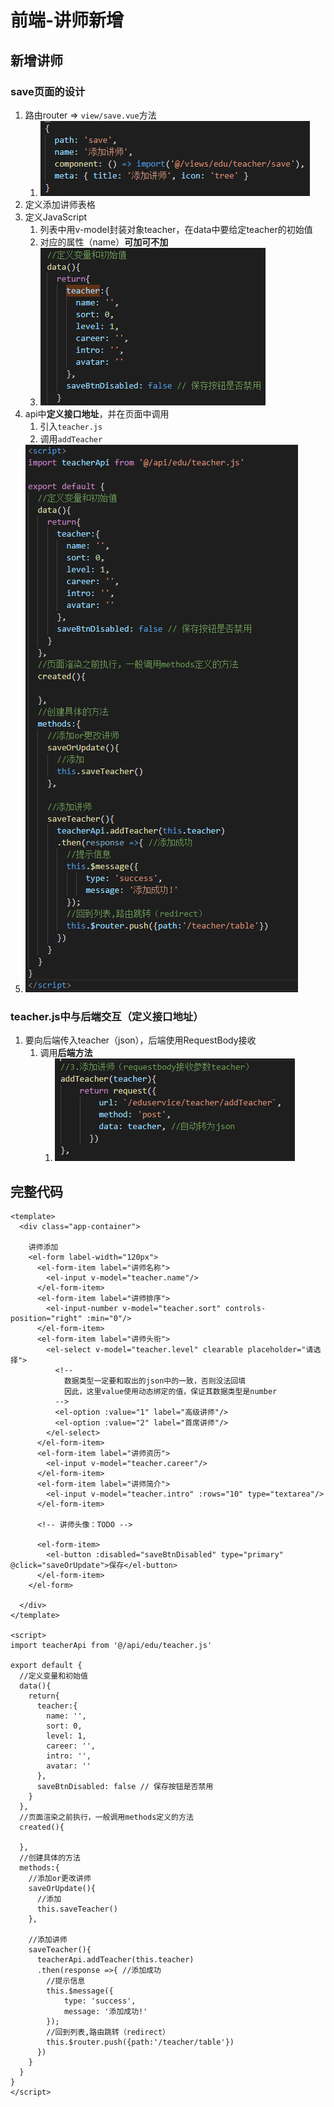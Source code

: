 # 前端-讲师新增

## 新增讲师

### save页面的设计

1. 路由router => `view/save.vue`方法
   1. ![image-20210210233512277](https://raw.githubusercontent.com/TWDH/General/pic/img/image-20210210233512277.png)
2. 定义添加讲师表格
3. 定义JavaScript
   1. 列表中用v-model封装对象teacher，在data中要给定teacher的初始值
   2. 对应的属性（name）**可加可不加**
   3. ![image-20210210232910423](https://raw.githubusercontent.com/TWDH/General/pic/img/image-20210210232910423.png)
4. api中**定义接口地址**，并在页面中调用
   1. 引入`teacher.js`
   2. 调用`addTeacher`
5. ![image-20210210235146779](https://raw.githubusercontent.com/TWDH/General/pic/img/image-20210210235146779.png)

### teacher.js中与后端交互（定义接口地址）

1. 要向后端传入teacher（json），后端使用RequestBody接收
   1. 调用**后端方法**
      1. ![image-20210210233645715](https://raw.githubusercontent.com/TWDH/General/pic/img/image-20210210233645715.png)

## 完整代码

```vue
<template>
  <div class="app-container">

    讲师添加
    <el-form label-width="120px">
      <el-form-item label="讲师名称">
        <el-input v-model="teacher.name"/>
      </el-form-item>
      <el-form-item label="讲师排序">
        <el-input-number v-model="teacher.sort" controls-position="right" :min="0"/>
      </el-form-item>
      <el-form-item label="讲师头衔">
        <el-select v-model="teacher.level" clearable placeholder="请选择">
          <!--
            数据类型一定要和取出的json中的一致，否则没法回填
            因此，这里value使用动态绑定的值，保证其数据类型是number
          -->
          <el-option :value="1" label="高级讲师"/>
          <el-option :value="2" label="首席讲师"/>
        </el-select>
      </el-form-item>
      <el-form-item label="讲师资历">
        <el-input v-model="teacher.career"/>
      </el-form-item>
      <el-form-item label="讲师简介">
        <el-input v-model="teacher.intro" :rows="10" type="textarea"/>
      </el-form-item>

      <!-- 讲师头像：TODO -->

      <el-form-item>
        <el-button :disabled="saveBtnDisabled" type="primary" @click="saveOrUpdate">保存</el-button>
      </el-form-item>
    </el-form>

  </div>
</template>

<script>
import teacherApi from '@/api/edu/teacher.js'

export default {
  //定义变量和初始值
  data(){
    return{
      teacher:{
        name: '',
        sort: 0,
        level: 1,
        career: '',
        intro: '',
        avatar: ''
      },
      saveBtnDisabled: false // 保存按钮是否禁用
    }
  },
  //页面渲染之前执行，一般调用methods定义的方法
  created(){

  },
  //创建具体的方法
  methods:{
    //添加or更改讲师
    saveOrUpdate(){
      //添加
      this.saveTeacher()
    },

    //添加讲师
    saveTeacher(){
      teacherApi.addTeacher(this.teacher)
      .then(response =>{ //添加成功
        //提示信息
        this.$message({
            type: 'success',
            message: '添加成功!'
        });
        //回到列表,路由跳转（redirect）
        this.$router.push({path:'/teacher/table'})
      })
    }
  }
}
</script>
```

